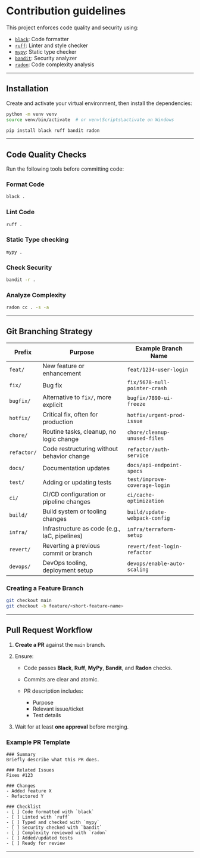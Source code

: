 # Contribution guidelines

This project enforces code quality and security using:

- [`black`](https://black.readthedocs.io/en/stable/): Code formatter
- [`ruff`](https://docs.astral.sh/ruff/): Linter and style checker
- [`mypy`](https://mypy-lang.org/): Static type checker
- [`bandit`](https://bandit.readthedocs.io/en/latest/): Security analyzer
- [`radon`](https://radon.readthedocs.io/en/latest/): Code complexity analysis

---

## Installation

Create and activate your virtual environment, then install the dependencies:

```bash
python -m venv venv
source venv/bin/activate  # or venv\Scripts\activate on Windows

pip install black ruff bandit radon
````

---

## Code Quality Checks

Run the following tools before committing code:

### Format Code

```bash
black .
```

### Lint Code

```bash
ruff .
```

### Static Type checking

```bash
mypy .
```

### Check Security

```bash
bandit -r .
```

### Analyze Complexity

```bash
radon cc . -s -a
```

---

## Git Branching Strategy

| Prefix      | Purpose                                       | Example Branch Name           |
| ----------- | --------------------------------------------- | ----------------------------- |
| `feat/`     | New feature or enhancement                    | `feat/1234-user-login`        |
| `fix/`      | Bug fix                                       | `fix/5678-null-pointer-crash` |
| `bugfix/`   | Alternative to `fix/`, more explicit          | `bugfix/7890-ui-freeze`       |
| `hotfix/`   | Critical fix, often for production            | `hotfix/urgent-prod-issue`    |
| `chore/`    | Routine tasks, cleanup, no logic change       | `chore/cleanup-unused-files`  |
| `refactor/` | Code restructuring without behavior change    | `refactor/auth-service`       |
| `docs/`     | Documentation updates                         | `docs/api-endpoint-specs`     |
| `test/`     | Adding or updating tests                      | `test/improve-coverage-login` |
| `ci/`       | CI/CD configuration or pipeline changes       | `ci/cache-optimization`       |
| `build/`    | Build system or tooling changes               | `build/update-webpack-config` |
| `infra/`    | Infrastructure as code (e.g., IaC, pipelines) | `infra/terraform-setup`       |
| `revert/`   | Reverting a previous commit or branch         | `revert/feat-login-refactor`  |
| `devops/`   | DevOps tooling, deployment setup              | `devops/enable-auto-scaling`  |  



### Creating a Feature Branch

```bash
git checkout main
git checkout -b feature/<short-feature-name>
```

---

## Pull Request Workflow

1. **Create a PR** against the `main` branch.
2. Ensure:

   * Code passes **Black**, **Ruff**, **MyPy**, **Bandit**, and **Radon** checks.
   * Commits are clear and atomic.
   * PR description includes:

     * Purpose
     * Relevant issue/ticket
     * Test details
3. Wait for at least **one approval** before merging.

### Example PR Template

```
### Summary
Briefly describe what this PR does.

### Related Issues
Fixes #123

### Changes
- Added feature X
- Refactored Y

### Checklist
- [ ] Code formatted with `black`
- [ ] Linted with `ruff`
- [ ] Typed and checked with `mypy`
- [ ] Security checked with `bandit`
- [ ] Complexity reviewed with `radon`
- [ ] Added/updated tests
- [ ] Ready for review
```

---
